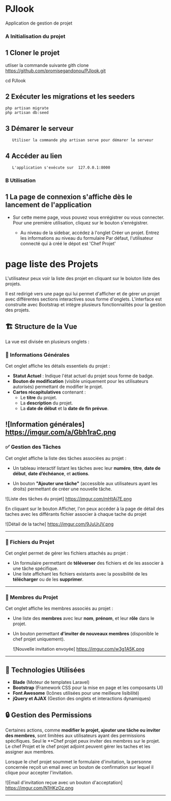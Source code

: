 # PJlook
Application de gestion de projet

### A Initialisation du projet

##  1 Cloner le projet
 utliser la commande suivante gith clone https://github.com/promisegandonou/PJlook.git

 cd PJlook

##  2 Exécuter les migrations et les seeders
    php artisan migrate 
    php artisan db:seed

##  3 Démarer le serveur
       Utiliser la commande php artisan serve pour démarer le serveur 

##  4  Accéder au lien 
       L'application s'exécute sur  127.0.0.1:8000

### B Utilisation

## 1 La page de connexion s'affiche dès le lancement de l'application

- Sur cette meme page, vous pouvez vous enrégistrer ou vous connecter. Pour une première utilisation, cliquez sur le bouton s'enrégistrer.

    * Au niveau de la sidebar, accédez à l'onglet Créer un projet.
     Entrez les informations au niveau du formulaire
     Par défaut, l'utilisateur connecté qui à créé le dépot est 'Chef Projet'

# page liste des Projets
L'utilisateur peux voir la liste des projet en cliquant sur le boiuton liste des projets.

Il est redirigé vers une  page qui lui permet d'afficher et de gérer un projet avec différentes sections interactives sous forme d'onglets. L'interface est construite avec Bootstrap et intègre plusieurs fonctionnalités pour la gestion des projets.

## 🏗 Structure de la Vue

La vue est divisée en plusieurs onglets :

### 📌 Informations Générales
Cet onglet affiche les détails essentiels du projet :
- **Statut Actuel** : Indique l'état actuel du projet sous forme de badge.
- **Bouton de modification** (visible uniquement pour les utilisateurs autorisés) permettant de modifier le projet.
- **Cartes récapitulatives** contenant :
  - Le **titre** du projet.
  - La **description** du projet.
  - La **date de début** et la **date de fin prévue**.

![Information générales] https://imgur.com/a/Gbh1raC.png
---

### ✅ Gestion des Tâches
Cet onglet affiche la liste des tâches associées au projet :
- Un tableau interactif listant les tâches avec leur **numéro**, **titre**, **date de début**, **date d’échéance**, et **actions**.

- Un bouton **"Ajouter une tâche"** (accessible aux utilisateurs ayant les droits) permettant de créer une nouvelle tâche. 

![Liste des tâches du projet] https://imgur.com/mHtAj7E.png

En cliquant sur le bouton Afficher, l'on peux accéder à la page de détail des taches avec les différants fichier associer à chaque tache du projet

![Détail de la tache] https://imgur.com/9JuUrJV.png

---

### 📂 Fichiers du Projet
Cet onglet permet de gérer les fichiers attachés au projet :
- Un formulaire permettant de **téléverser** des fichiers et de les associer à une tâche spécifique.
- Une liste affichant les fichiers existants avec la possibilité de les **télécharger** ou de les **supprimer**.

---

### 👥 Membres du Projet
Cet onglet affiche les membres associés au projet :
- Une liste des **membres** avec leur **nom**, **prénom**, et leur **rôle** dans le projet.
- Un bouton permettant **d'inviter de nouveaux membres** (disponible le chef projet uniquement).

  ![Nouvelle invitation envoyée] https://imgur.com/w3g1A5K.png

---

## 🎨 Technologies Utilisées
- **Blade** (Moteur de templates Laravel)
- **Bootstrap** (Framework CSS pour la mise en page et les composants UI)
- **Font Awesome** (Icônes utilisées pour une meilleure lisibilité)
- **jQuery et AJAX** (Gestion des onglets et interactions dynamiques)

## 🔒 Gestion des Permissions
Certaines actions, comme **modifier le projet, ajouter une tâche ou inviter des membres**, sont limitées aux utilisateurs ayant des permissions spécifiques. Seul le **Chef projet peux inviter des membres sur le projet. Le chef Projet et le chef projet adjoint peuvent gérer les taches et les assigner aux membres.

 Lorsque le chef projet soummet le formulaire d'invitation, la personne concernée reçoit un email avec un bouton de confirmation sur lequel il clique pour accepter l'invitation. 

 ![Email d'invitation reçue avec un bouton d'acceptation] https://imgur.com/N1HKzOz.png

---









